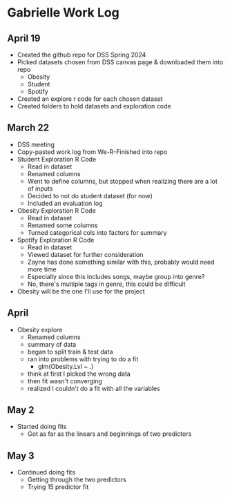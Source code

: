# Gabrielle Work Log

## April 19
- Created the github repo for DSS Spring 2024
- Picked datasets chosen from DSS canvas page & downloaded them into repo
	- Obesity
	- Student
	- Spotify
- Created an explore r code for each chosen dataset
- Created folders to hold datasets and exploration code

## March 22
- DSS meeting
- Copy-pasted work log from We-R-Finished into repo
- Student Exploration R Code
	- Read in dataset
	- Renamed columns
	- Went to define columns, but stopped when realizing there are a lot of inputs
	- Decided to not do student dataset (for now)
	- Included an evaluation log 
- Obesity Exploration R Code
	- Read in dataset
	- Renamed some columns
	- Turned categorical cols into factors for summary
- Spotify Exploration R Code
	- Read in dataset
	- Viewed dataset for further consideration
	- Zayne has done something similar with this, probably would need more time
	- Especially since this includes songs, maybe group into genre?
	- No, there's multiple tags in genre, this could be difficult
- Obesity will be the one I'll use for the project

## April
- Obesity explore
	- Renamed columns
	- summary of data
	- began to split train & test data
	- ran into problems with trying to do a fit
		- glm(Obesity.Lvl ~ .)
	- think at first I picked the wrong data
	- then fit wasn't converging
	- realized I couldn't do a fit with all the variables

## May 2
- Started doing fits
	- Got as far as the linears and beginnings of two predictors

## May 3
- Continued doing fits
	- Getting through the two predictors
	- Trying 15 predictor fit